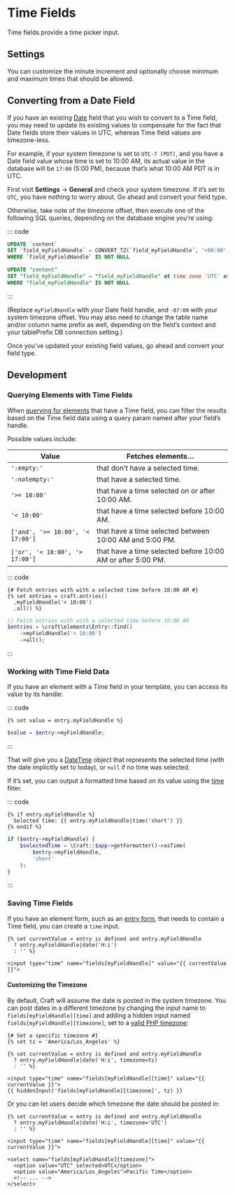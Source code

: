 # Time Fields

Time fields provide a time picker input.

<!-- more -->

## Settings

You can customize the minute increment and optionally choose minimum and maximum times that should be allowed.

## Converting from a Date Field

If you have an existing [Date](date-time-fields.md) field that you wish to convert to a Time field, you may need to update its existing values to compensate for the fact that Date fields store their values in UTC, whereas Time field values are timezone-less.

For example, if your system timezone is set to `UTC-7 (PDT)`, and you have a Date field value whose time is set to 10:00 AM, its actual value in the database will be `17:00` (5:00 PM), because that’s what 10:00 AM PDT is in UTC.

First visit **Settings** → **General** and check your system timezone. If it’s set to `UTC`, you have nothing to worry about. Go ahead and convert your field type.

Otherwise, take note of the timezone offset, then execute one of the following SQL queries, depending on the database engine you’re using:

::: code
```sql MySQL
UPDATE `content`
SET `field_myFieldHandle` = CONVERT_TZ(`field_myFieldHandle`, '+00:00', '-07:00')
WHERE `field_myFieldHandle` IS NOT NULL
```
```sql PostgreSQL
UPDATE "content"
SET "field_myFieldHandle" = "field_myFieldHandle" at time zone 'UTC' at time zone '-07:00'
WHERE "field_myFieldHandle" IS NOT NULL
```
:::

(Replace `myFieldHandle` with your Date field handle, and `-07:00` with your system timezone offset. You may also need to change the table name and/or column name prefix as well, depending on the field’s context and your tablePrefix DB connection setting.)

Once you’ve updated your existing field values, go ahead and convert your field type.

## Development

### Querying Elements with Time Fields

When [querying for elements](element-queries.md) that have a Time field, you can filter the results based on the Time field data using a query param named after your field’s handle.

Possible values include:

| Value | Fetches elements…
| - | -
| `':empty:'` | that don’t have a selected time.
| `':notempty:'` | that have a selected time.
| `'>= 10:00'` | that have a time selected on or after 10:00 AM.
| `'< 10:00'` | that have a time selected before 10:00 AM.
| `['and', '>= 10:00', '< 17:00']` | that have a time selected between 10:00 AM and 5:00 PM.
| `['or', '< 10:00', '> 17:00']` | that have a time selected before 10:00 AM or after 5:00 PM.

::: code
```twig
{# Fetch entries with with a selected time before 10:00 AM #}
{% set entries = craft.entries()
  .myFieldHandle('< 10:00')
  .all() %}
```
```php
// Fetch entries with with a selected time before 10:00 AM
$entries = \craft\elements\Entry::find()
    ->myFieldHandle('< 10:00')
    ->all();
```
:::

### Working with Time Field Data

If you have an element with a Time field in your template, you can access its value by its handle:

::: code
```twig
{% set value = entry.myFieldHandle %}
```
```php
$value = $entry->myFieldHandle;
```
:::

That will give you a [DateTime](http://php.net/manual/en/class.datetime.php) object that represents the selected time (with the date implicitly set to today), or `null` if no time was selected.

If it’s set, you can output a formatted time based on its value using the [time](reference/twig/filters.md#time) filter.

::: code
```twig
{% if entry.myFieldHandle %}
  Selected time: {{ entry.myFieldHandle|time('short') }}
{% endif %}
```
```php
if ($entry->myFieldHandle) {
    $selectedTime = \Craft::$app->getFormatter()->asTime(
        $entry->myFieldHandle, 
        'short'
    );
}
```
:::

### Saving Time Fields

If you have an element form, such as an [entry form](https://craftcms.com/knowledge-base/entry-form), that needs to contain a Time field, you can create a `time` input.

```twig
{% set currentValue = entry is defined and entry.myFieldHandle
  ? entry.myFieldHandle|date('H:i')
  : '' %}

<input type="time" name="fields[myFieldHandle]" value="{{ currentValue }}">
```

#### Customizing the Timezone

By default, Craft will assume the date is posted in the system timezone. You can post dates in a different timezone by changing the input name to `fields[myFieldHandle][time]` and adding a hidden input named `fields[myFieldHandle][timezone]`, set to a [valid PHP timezone](http://php.net/manual/en/timezones.php):

```twig
{# Set a specific timezone #}
{% set tz = 'America/Los_Angeles' %}

{% set currentValue = entry is defined and entry.myFieldHandle
  ? entry.myFieldHandle|date('H:i', timezone=tz)
  : '' %}

<input type="time" name="fields[myFieldHandle][time]" value="{{ currentValue }}">
{{ hiddenInput('fields[myFieldHandle][timezone]', tz) }}
```

Or you can let users decide which timezone the date should be posted in:

```twig
{% set currentValue = entry is defined and entry.myFieldHandle
  ? entry.myFieldHandle|date('H:i', timezone='UTC')
  : '' %}

<input type="time" name="fields[myFieldHandle][time]" value="{{ currentValue }}">

<select name="fields[myFieldHandle][timezone]">
  <option value="UTC" selected>UTC</option>
  <option value="America/Los_Angeles">Pacific Time</option>
  <!-- ... -->
</select>
```
